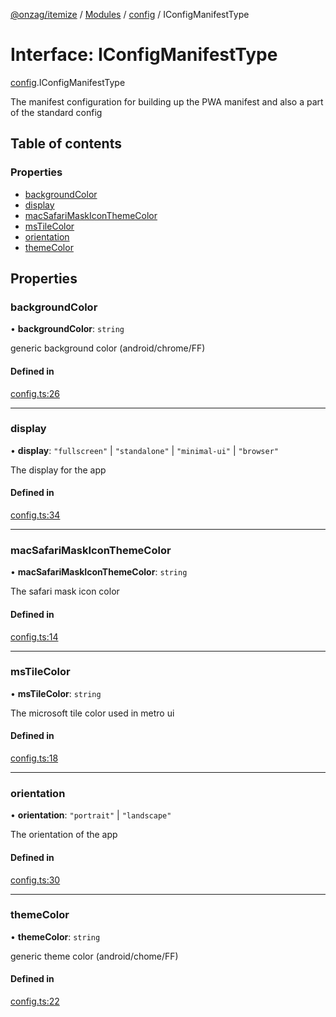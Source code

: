 [@onzag/itemize](../README.md) / [Modules](../modules.md) / [config](../modules/config.md) / IConfigManifestType

# Interface: IConfigManifestType

[config](../modules/config.md).IConfigManifestType

The manifest configuration for building up the PWA manifest
and also a part of the standard config

## Table of contents

### Properties

- [backgroundColor](config.IConfigManifestType.md#backgroundcolor)
- [display](config.IConfigManifestType.md#display)
- [macSafariMaskIconThemeColor](config.IConfigManifestType.md#macsafarimaskiconthemecolor)
- [msTileColor](config.IConfigManifestType.md#mstilecolor)
- [orientation](config.IConfigManifestType.md#orientation)
- [themeColor](config.IConfigManifestType.md#themecolor)

## Properties

### backgroundColor

• **backgroundColor**: `string`

generic background color (android/chrome/FF)

#### Defined in

[config.ts:26](https://github.com/onzag/itemize/blob/f2f29986/config.ts#L26)

___

### display

• **display**: ``"fullscreen"`` \| ``"standalone"`` \| ``"minimal-ui"`` \| ``"browser"``

The display for the app

#### Defined in

[config.ts:34](https://github.com/onzag/itemize/blob/f2f29986/config.ts#L34)

___

### macSafariMaskIconThemeColor

• **macSafariMaskIconThemeColor**: `string`

The safari mask icon color

#### Defined in

[config.ts:14](https://github.com/onzag/itemize/blob/f2f29986/config.ts#L14)

___

### msTileColor

• **msTileColor**: `string`

The microsoft tile color used in metro ui

#### Defined in

[config.ts:18](https://github.com/onzag/itemize/blob/f2f29986/config.ts#L18)

___

### orientation

• **orientation**: ``"portrait"`` \| ``"landscape"``

The orientation of the app

#### Defined in

[config.ts:30](https://github.com/onzag/itemize/blob/f2f29986/config.ts#L30)

___

### themeColor

• **themeColor**: `string`

generic theme color (android/chome/FF)

#### Defined in

[config.ts:22](https://github.com/onzag/itemize/blob/f2f29986/config.ts#L22)
